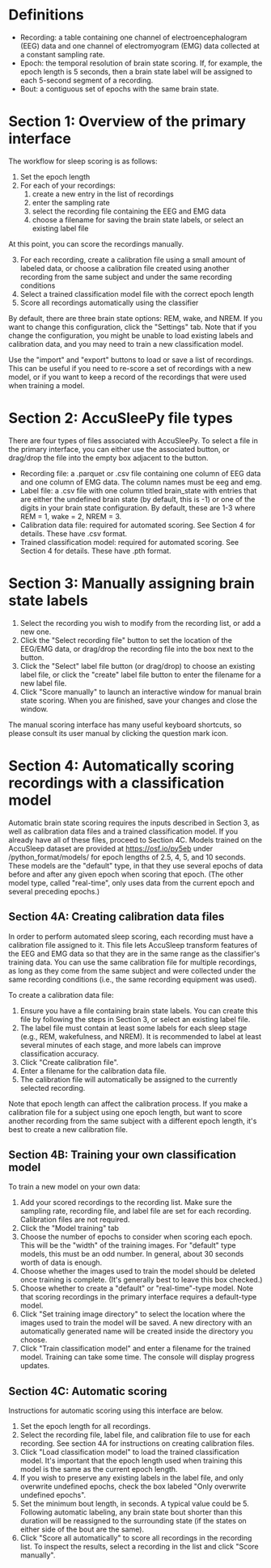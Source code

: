 # Definitions
- Recording: a table containing one channel of electroencephalogram (EEG)
  data and one channel of electromyogram (EMG) data collected at a
  constant sampling rate.
- Epoch: the temporal resolution of brain state scoring. If, for example,
    the epoch length is 5 seconds, then a brain state label will be
    assigned to each 5-second segment of a recording.
- Bout: a contiguous set of epochs with the same brain state.


# Section 1: Overview of the primary interface

The workflow for sleep scoring is as follows:
1. Set the epoch length
2. For each of your recordings:
   1. create a new entry in the list of recordings
   2. enter the sampling rate
   3. select the recording file containing the EEG and EMG data
   4. choose a filename for saving the brain state labels,
       or select an existing label file

At this point, you can score the recordings manually.

3. For each recording, create a calibration file using a small amount
    of labeled data, or choose a calibration file created using
    another recording from the same subject and under the same recording
    conditions
4. Select a trained classification model file with the correct epoch length
5. Score all recordings automatically using the classifier

By default, there are three brain state options: REM, wake, and NREM.
If you want to change this configuration, click the "Settings" tab.
Note that if you change the configuration, you might be unable to load
existing labels and calibration data, and you may need to train a new
classification model.

Use the "import" and "export" buttons to load or save a list of
recordings. This can be useful if you need to re-score a set of
recordings with a new model, or if you want to keep a record of
the recordings that were used when training a model.

# Section 2: AccuSleePy file types
There are four types of files associated with AccuSleePy.
To select a file in the primary interface, you can either use the
associated button, or drag/drop the file into the empty box adjacent
to the button.
- Recording file: a .parquet or .csv file containing one
    column of EEG  data and one column of EMG data.
    The column names must be eeg and emg.
- Label file: a .csv file with one column titled brain_state
    with entries that are either the undefined brain state (by default, this is -1)
    or one of the digits in your brain state configuration.
    By default, these are 1-3 where REM = 1, wake = 2, NREM = 3.
- Calibration data file: required for automated scoring. See Section 4
    for details. These have .csv format.
- Trained classification model: required for automated scoring. See
    Section 4 for details. These have .pth format.

# Section 3: Manually assigning brain state labels
1. Select the recording you wish to modify from the recording list, or
    add a new one.
2. Click the "Select recording file" button to set the location of the
    EEG/EMG data, or drag/drop the recording file into the box next
    to the button.
3. Click the "Select" label file button (or drag/drop) to choose an
    existing label file, or click the "create" label file button to
    enter the filename for a new label file.
4. Click "Score manually" to launch an interactive window for manual
    brain state scoring. When you are finished, save your changes and
    close the window.

The manual scoring interface has many useful keyboard shortcuts,
so please consult its user manual by clicking the question mark icon.

# Section 4: Automatically scoring recordings with a classification model
Automatic brain state scoring requires the inputs described in
Section 3, as well as calibration data files and a trained classification
model.
If you already have all of these files, proceed to Section 4C.
Models trained on the AccuSleep dataset are provided at
https://osf.io/py5eb under /python_format/models/ for epoch lengths of
2.5, 4, 5, and 10 seconds. These models are the "default" type, in that
they use several epochs of data before and after any given epoch when
scoring that epoch. (The other model type, called "real-time", only
uses data from the current epoch and several preceding epochs.)

## Section 4A: Creating calibration data files

In order to perform automated sleep scoring,
each recording must have a calibration file assigned to it.
This file lets AccuSleep transform features of the EEG and EMG data so
that they are in the same range as the classifier's training data.
You can use the same calibration file for multiple recordings, as long
as they come from the same subject and were collected under the same
recording conditions (i.e., the same recording equipment was used).

To create a calibration data file:

1. Ensure you have a file containing brain state labels. You can create
    this file by following the steps in Section 3, or select an
    existing label file.
2. The label file must contain at least some labels for each sleep
    stage (e.g., REM, wakefulness, and NREM). It is recommended to
    label at least several minutes of each stage, and more labels can
    improve classification accuracy.
3. Click "Create calibration file".
4. Enter a filename for the calibration data file.
5. The calibration file will automatically be assigned to the currently
    selected recording.

Note that epoch length can affect the calibration process. If you make
a calibration file for a subject using one epoch length, but want to
score another recording from the same subject with a different epoch
length, it's best to create a new calibration file.

## Section 4B: Training your own classification model

To train a new model on your own data:

1. Add your scored recordings to the recording list. Make sure the
    sampling rate, recording file, and label file are set for each
    recording. Calibration files are not required.
2. Click the "Model training" tab
3. Choose the number of epochs to consider when scoring each epoch.
    This will be the "width" of the training images. For "default"
    type models, this must be an odd number. In general, about 30
    seconds worth of data is enough.
4. Choose whether the images used to train the model should be
    deleted once training is complete. (It's generally best to
    leave this box checked.)
5. Choose whether to create a "default" or "real-time"-type model.
    Note that scoring recordings in the primary interface requires
    a default-type model.
6. Click "Set training image directory" to select the location
    where the images used to train the model will be saved. A
    new directory with an automatically generated name will be
    created inside the directory you choose.
7. Click "Train classification model" and enter a
    filename for the trained model. Training can take some time.
    The console will display progress updates.

## Section 4C: Automatic scoring

Instructions for automatic scoring using this interface are below.

1. Set the epoch length for all recordings.
2. Select the recording file, label file, and calibration file to use
    for each recording. See section 4A for instructions on creating
    calibration files.
3. Click "Load classification model" to load the trained classification
    model. It's important that the epoch length used when training this
    model is the same as the current epoch length.
4. If you wish to preserve any existing labels in the label file, and
    only overwrite undefined epochs, check the box labeled
    "Only overwrite undefined epochs".
5. Set the minimum bout length, in seconds. A typical value could be 5.
    Following automatic labeling, any brain state bout shorter than this
    duration will be reassigned to the surrounding state (if the states
    on either side of the bout are the same).
6. Click "Score all automatically" to score all recordings in the
    recording list. To inspect the results, select a recording
    in the list and click "Score manually".
